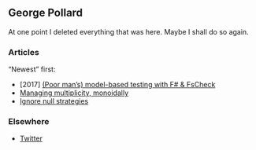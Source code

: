 ## George Pollard

At one point I deleted everything that was here. Maybe I shall do so again.

### Articles

“Newest” first:

* [2017] [(Poor man’s) model-based testing with F# & FsCheck](articles/model-based-testing.md)
* [Managing multiplicity, monoidally](articles/managing-multiplicity.md)
* [Ignore null strategies](articles/ignore-null-strategies.md)

### Elsewhere

* [Twitter](https://twitter.com/porges)
